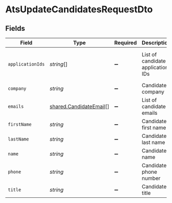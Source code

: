 # AtsUpdateCandidatesRequestDto


## Fields

| Field                                                                     | Type                                                                      | Required                                                                  | Description                                                               | Example                                                                   |
| ------------------------------------------------------------------------- | ------------------------------------------------------------------------- | ------------------------------------------------------------------------- | ------------------------------------------------------------------------- | ------------------------------------------------------------------------- |
| `applicationIds`                                                          | *string*[]                                                                | :heavy_minus_sign:                                                        | List of candidate application IDs                                         | 123e4567-e89b-12d3-a456-426614174000,523e1234-e89b-fdd2-a456-762545121101 |
| `company`                                                                 | *string*                                                                  | :heavy_minus_sign:                                                        | Candidate company                                                         | Company Inc.                                                              |
| `emails`                                                                  | [shared.CandidateEmail](../../../sdk/models/shared/candidateemail.md)[]   | :heavy_minus_sign:                                                        | List of candidate emails                                                  |                                                                           |
| `firstName`                                                               | *string*                                                                  | :heavy_minus_sign:                                                        | Candidate first name                                                      | Romain                                                                    |
| `lastName`                                                                | *string*                                                                  | :heavy_minus_sign:                                                        | Candidate last name                                                       | Sestier                                                                   |
| `name`                                                                    | *string*                                                                  | :heavy_minus_sign:                                                        | Candidate name                                                            | Romain Sestier                                                            |
| `phone`                                                                   | *string*                                                                  | :heavy_minus_sign:                                                        | Candidate phone number                                                    | +16178294093                                                              |
| `title`                                                                   | *string*                                                                  | :heavy_minus_sign:                                                        | Candidate title                                                           | Software Engineer                                                         |
